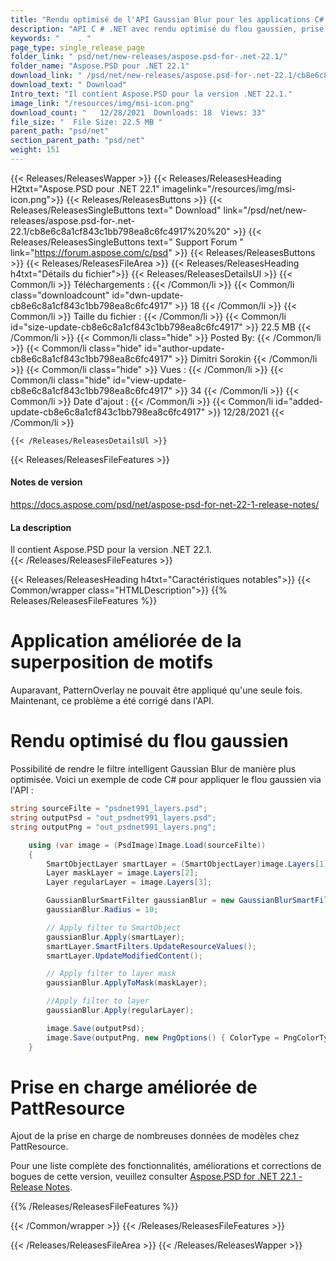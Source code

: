```yaml
---
title: "Rendu optimisé de l'API Gaussian Blur pour les applications C# ASP.NET"
description: "API C # .NET avec rendu optimisé du flou gaussien, prise en charge de nombreuses données de modèles chez PattResource et application améliorée de superposition de modèles dans les formats d'image."
keywords: "    . "
page_type: single_release_page
folder_link: " psd/net/new-releases/aspose.psd-for-.net-22.1/"
folder_name: "Aspose.PSD pour .NET 22.1"
download_link: " /psd/net/new-releases/aspose.psd-for-.net-22.1/cb8e6c8a1cf843c1bb798ea8c6fc4917"
download_text: " Download"
Intro_text: "Il contient Aspose.PSD pour la version .NET 22.1."
image_link: "/resources/img/msi-icon.png"
download_count: "   12/28/2021  Downloads: 18  Views: 33"
file_size: "  File Size: 22.5 MB "
parent_path: "psd/net"
section_parent_path: "psd/net"
weight: 151
---
```


{{< Releases/ReleasesWapper >}}
{{< Releases/ReleasesHeading H2txt="Aspose.PSD pour .NET 22.1" imagelink="/resources/img/msi-icon.png">}}
{{< Releases/ReleasesButtons >}}
{{< Releases/ReleasesSingleButtons text=" Download" link="/psd/net/new-releases/aspose.psd-for-.net-22.1/cb8e6c8a1cf843c1bb798ea8c6fc4917%20%20" >}}
{{< Releases/ReleasesSingleButtons text=" Support Forum " link="https://forum.aspose.com/c/psd" >}}
{{< Releases/ReleasesButtons >}}
{{< Releases/ReleasesFileArea >}}
{{< Releases/ReleasesHeading h4txt="Détails du fichier">}}
{{< Releases/ReleasesDetailsUl >}}
{{< Common/li >}} Téléchargements : {{< /Common/li >}}
{{< Common/li class="downloadcount" id="dwn-update-cb8e6c8a1cf843c1bb798ea8c6fc4917" >}} 18 {{< /Common/li >}}
{{< Common/li >}} Taille du fichier : {{< /Common/li >}}
{{< Common/li id="size-update-cb8e6c8a1cf843c1bb798ea8c6fc4917" >}} 22.5 MB {{< /Common/li >}}
{{< Common/li  class="hide" >}} Posted By: {{< /Common/li >}}
{{< Common/li class="hide" id="author-update-cb8e6c8a1cf843c1bb798ea8c6fc4917" >}} Dimitri Sorokin {{< /Common/li >}}
{{< Common/li class="hide" >}} Vues : {{< /Common/li >}}
{{< Common/li class="hide" id="view-update-cb8e6c8a1cf843c1bb798ea8c6fc4917" >}} 34 {{< /Common/li >}}
{{< Common/li >}} Date d'ajout : {{< /Common/li >}}
{{< Common/li id="added-update-cb8e6c8a1cf843c1bb798ea8c6fc4917" >}} 12/28/2021 {{< /Common/li >}}

    {{< /Releases/ReleasesDetailsUl >}}

{{< Releases/ReleasesFileFeatures >}}

<h4>Notes de version</h4><div> <a href="https://docs.aspose.com/psd/net/aspose-psd-for-net-22-1-release-notes/">https://docs.aspose.com/psd/net/aspose-psd-for-net-22-1-release-notes/</a></div>

<h4>La description</h4><div class="HTMLDescription"> Il contient Aspose.PSD pour la version .NET 22.1.</div>
{{< /Releases/ReleasesFileFeatures >}}

{{< Releases/ReleasesHeading h4txt="Caractéristiques notables">}}
{{< Common/wrapper class="HTMLDescription">}}
{{% Releases/ReleasesFileFeatures %}}

# Application améliorée de la superposition de motifs

Auparavant, PatternOverlay ne pouvait être appliqué qu'une seule fois. Maintenant, ce problème a été corrigé dans l'API.

# Rendu optimisé du flou gaussien

Possibilité de rendre le filtre intelligent Gaussian Blur de manière plus optimisée. Voici un exemple de code C# pour appliquer le flou gaussien via l'API :

```csharp
string sourceFilte = "psdnet991_layers.psd";
string outputPsd = "out_psdnet991_layers.psd";
string outputPng = "out_psdnet991_layers.png";

    using (var image = (PsdImage)Image.Load(sourceFilte))
    {
        SmartObjectLayer smartLayer = (SmartObjectLayer)image.Layers[1];
        Layer maskLayer = image.Layers[2];
        Layer regularLayer = image.Layers[3];

        GaussianBlurSmartFilter gaussianBlur = new GaussianBlurSmartFilter();
        gaussianBlur.Radius = 10;

        // Apply filter to SmartObject
        gaussianBlur.Apply(smartLayer);
        smartLayer.SmartFilters.UpdateResourceValues();
        smartLayer.UpdateModifiedContent();

        // Apply filter to layer mask
        gaussianBlur.ApplyToMask(maskLayer);

        //Apply filter to layer
        gaussianBlur.Apply(regularLayer);

        image.Save(outputPsd);
        image.Save(outputPng, new PngOptions() { ColorType = PngColorType.TruecolorWithAlpha });
    }
```

# Prise en charge améliorée de PattResource

Ajout de la prise en charge de nombreuses données de modèles chez PattResource.

Pour une liste complète des fonctionnalités, améliorations et corrections de bogues de cette version, veuillez consulter [Aspose.PSD for .NET 22.1 - Release Notes](https://docs.aspose.com/psd/net/aspose-psd-for-net-22-1-release-notes/).

{{% /Releases/ReleasesFileFeatures %}}

{{< /Common/wrapper >}}
{{< /Releases/ReleasesFileFeatures >}}

{{< /Releases/ReleasesFileArea >}}
{{< /Releases/ReleasesWapper >}}

